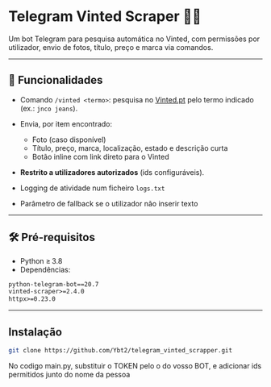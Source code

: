 # Telegram Vinted Scraper 🤖👗

Um bot Telegram para pesquisa automática no Vinted, com permissões por utilizador, envio de fotos, título, preço e marca via comandos.

---

## 🔧 Funcionalidades

- Comando `/vinted <termo>`: pesquisa no [Vinted.pt](https://www.vinted.pt) pelo termo indicado (ex.: `jnco jeans`).
- Envia, por item encontrado:
  - Foto (caso disponível)
  - Título, preço, marca, localização, estado e descrição curta
  - Botão inline com link direto para o Vinted

- **Restrito a utilizadores autorizados** (ids configuráveis).
- Logging de atividade num ficheiro `logs.txt`
- Parâmetro de fallback se o utilizador não inserir texto

---

## 🛠️ Pré-requisitos

- Python ≥ 3.8  
- Dependências:

```txt
python-telegram-bot==20.7
vinted-scraper>=2.4.0
httpx>=0.23.0
```

---

## Instalação

```bash
git clone https://github.com/Ybt2/telegram_vinted_scrapper.git
```

No codigo main.py, substituir o TOKEN pelo o do vosso BOT, e adicionar ids permitidos junto do nome da pessoa

